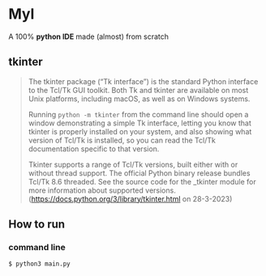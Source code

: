 # Myl
A 100% **python IDE** made (almost) from scratch

## tkinter
>The tkinter package (“Tk interface”) is the standard Python interface to the Tcl/Tk GUI toolkit. Both Tk and tkinter are available on most Unix platforms, including macOS, as well as on Windows systems.
>
>Running `python -m tkinter` from the command line should open a window demonstrating a simple Tk interface, letting you know that tkinter is properly installed on your system, and also showing what version of Tcl/Tk is installed, so you can read the Tcl/Tk documentation specific to that version.
>
>Tkinter supports a range of Tcl/Tk versions, built either with or without thread support. The official Python binary release bundles Tcl/Tk 8.6 threaded. See the source code for the _tkinter module for more information about supported versions.
(https://docs.python.org/3/library/tkinter.html on 28-3-2023)

## How to run

### command line
```cmd
$ python3 main.py
```
